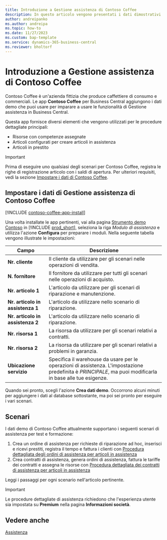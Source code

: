 ```yaml
---
title: Introduzione a Gestione assistenza di Contoso Coffee
description: In questo articolo vengono presentati i dati dimostrativi di Consoso Coffee per Gestione assistenza.
author: andreipanko
ms.author: andreipa
ms.topic: how-to
ms.date: 11/27/2023
ms.custom: bap-template
ms.service: dynamics-365-business-central
ms.reviewer: bholtorf
---
```


# <a name="introduction-to-contoso-coffee-service-management"></a>Introduzione a Gestione assistenza di Contoso Coffee

Contoso Coffee è un'azienda fittizia che produce caffettiere di consumo e commerciali. Le app **Contoso Coffee** per Business Central aggiungono i dati demo che puoi usare per imparare a usare le funzionalità di Gestione assistenza in Business Central.

Questa app fornisce diversi elementi che vengono utilizzati per le procedure dettagliate principali:

- Risorse con competenze assegnate
- Articoli configurati per creare articoli in assistenza
- Articoli in prestito

> [!IMPORTANT]
> Prima di eseguire uno qualsiasi degli scenari per Contoso Coffee, registra le righe di registrazione articolo con i saldi di apertura. Per ulteriori requisiti, vedi la sezione [Impostare i dati di Contoso Coffee](#set-up-contoso-coffee-service-management-data).
>
> 
## <a name="set-up-contoso-coffee-service-management-data"></a>Impostare i dati di Gestione assistenza di Contoso Coffee

[!INCLUDE [contoso-coffee-app-install](../../includes/contoso-coffee-app-install.md)]

Una volta installate le app pertinenti, vai alla pagina [Strumento demo Contoso](https://businesscentral.dynamics.com/?page=5194) in [!INCLUDE [prod_short](../../includes/prod_short.md)], seleziona la riga *Modulo di assistenza* e utilizza l'azione **Configura** per preparare i moduli. Nella seguente tabella vengono illustrate le impostazioni:  

|Campo  |Descrizione  |
|---------|---------|
|**Nr. cliente**  |Il cliente da utilizzare per gli scenari nelle operazioni di vendita.|
|**N. fornitore**  |Il fornitore da utilizzare per tutti gli scenari nelle operazioni di acquisto.|
|**Nr. articolo 1**  |L'articolo da utilizzare per gli scenari di riparazione e manutenzione.|
|**Nr. articolo in assistenza 1**  |L'articolo da utilizzare nello scenario di riparazione.|
|**Nr. articolo in assistenza 2**  |L'articolo da utilizzare nello scenario di riparazione.|
|**Nr. risorsa 1**  |La risorsa da utilizzare per gli scenari relativi a contratti.|
|**Nr. risorsa 2**  |La risorsa da utilizzare per gli scenari relativi a problemi in garanzia.|
|**Ubicazione servizio** |Specifica il warehouse da usare per le operazioni di assistenza. L'impostazione predefinita è *PRINCIPALE*, ma puoi modificarla in base alle tue esigenze.|

Quando sei pronto, scegli l'azione **Crea dati demo**. Occorrono alcuni minuti per aggiungere i dati al database sottostante, ma poi sei pronto per eseguire i vari scenari.  

## <a name="scenarios"></a>Scenari

I dati demo di Contoso Coffee attualmente supportano i seguenti scenari di assistenza per test e formazione:

1. Crea un ordine di assistenza per richieste di riparazione ad hoc, inserisci e ricevi prestiti, registra il tempo e fattura i clienti con [Procedura dettagliata degli ordini di assistenza per articoli in assistenza](service-basic-flow-order.md)
2. Crea contratti di assistenza, genera ordini di assistenza, fattura le tariffe dei contratti e assegna le risorse con [Procedura dettagliata dei contratti di assistenza per articoli in assistenza](service-contract-flow.md)

Leggi i passaggi per ogni scenario nell'articolo pertinente.  

> [!IMPORTANT]
> Le procedure dettagliate di assistenza richiedono che l'esperienza utente sia impostata su **Premium** nella pagina **Informazioni società**.


## <a name="see-also"></a>Vedere anche

[Assistenza](../../service-service.md)

